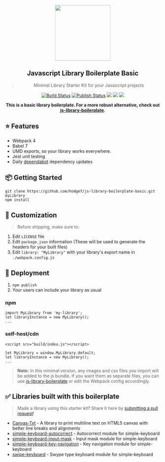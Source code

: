  <div align="center">
 <img align="center" width="180" src="https://franciscohodge.com/project-pages/js-library-boilerplate/images/JSLB2Basic2.png" />
  <h2>Javascript Library Boilerplate Basic</h2>
  <blockquote>Minimal Library Starter Kit for your Javascript projects</blockquote>
 
 <a href="https://github.com/hodgef/js-library-boilerplate-basic/actions"><img alt="Build Status" src="https://github.com/hodgef/js-library-boilerplate-basic/workflows/Build/badge.svg?color=green" /></a> <a href="https://github.com/hodgef/js-library-boilerplate-basic/actions"> <img alt="Publish Status" src="https://github.com/hodgef/js-library-boilerplate-basic/workflows/Publish/badge.svg?color=green" /></a> <img src="https://img.shields.io/david/hodgef/js-library-boilerplate-basic.svg" /> <a href="https://david-dm.org/hodgef/js-library-boilerplate-basic?type=dev"><img src="https://img.shields.io/david/dev/hodgef/js-library-boilerplate-basic.svg" /></a> <img src="https://api.dependabot.com/badges/status?host=github&repo=hodgef/js-library-boilerplate-basic" />
 
<strong>This is a basic library boilerplate. For a more robust alternative, check out [js-library-boilerplate](https://github.com/hodgef/js-library-boilerplate).</strong>

</div>

## ⭐️ Features

- Webpack 4
- Babel 7
- UMD exports, so your library works everywhere.
- Jest unit testing
- Daily [dependabot](https://dependabot.com) dependency updates

## 📦 Getting Started

```
git clone https://github.com/hodgef/js-library-boilerplate-basic.git myLibrary
npm install
```

## 💎 Customization

> Before shipping, make sure to:
1. Edit `LICENSE` file
2. Edit `package.json` information (These will be used to generate the headers for your built files)
3. Edit `library: "MyLibrary"` with your library's export name in `./webpack.config.js`

## 🚀 Deployment
1. `npm publish`
2. Your users can include your library as usual

### npm
```
import MyLibrary from 'my-library';
let libraryInstance = new MyLibrary();
...
```

### self-host/cdn
```
<script src="build/index.js"></script>

let MyLibrary = window.MyLibrary.default;
let libraryInstance = new MyLibrary();
...
```

> **Note:** In this minimal version, any images and css files you import will be added to the js bundle. If you want them as separate files, you can use [js-library-boilerplate](https://github.com/hodgef/js-library-boilerplate) or edit the Webpack config accordingly.

## ✅ Libraries built with this boilerplate

> Made a library using this starter kit? Share it here by [submitting a pull request](https://github.com/hodgef/js-library-boilerplate-basic/pulls)!

- [Canvas-Txt](https://github.com/geongeorge/Canvas-Txt) - A library to print multiline text on HTML5 canvas with better line breaks and alignments
- [simple-keyboard-autocorrect](https://github.com/hodgef/simple-keyboard-autocorrect) - Autocorrect module for simple-keyboard
- [simple-keyboard-input-mask](https://github.com/hodgef/simple-keyboard-input-mask) - Input mask module for simple-keyboard
- [simple-keyboard-key-navigation](https://github.com/hodgef/simple-keyboard-key-navigation) - Key navigation module for simple-keyboard
- [swipe-keyboard](https://github.com/hodgef/swipe-keyboard) - Swype type keyboard module for simple-keyboard
